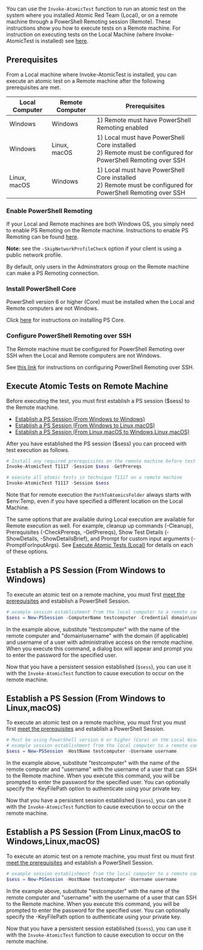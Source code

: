 You can use the `Invoke-AtomicTest` function to run an atomic test on the system where you installed Atomic Red Team (Local), or on a remote machine through a PowerShell Remoting session (Remote). These instructions show you how to execute tests on a Remote machine. For instruction on executing tests on the Local Machine (where Invoke-AtomicTest is installed) see [here](https://github.com/redcanaryco/invoke-atomicredteam/wiki/Execute-Atomic-Tests-(Local)).

## Prerequisites

From a Local machine where Invoke-AtomicTest is installed, you can execute an atomic test on a Remote machine after the following prerequisites are met.

| Local Computer  | Remote Computer | Prerequisites |
| ------------- | ------------- | ------------- |
| Windows | Windows | 1) Remote must have PowerShell Remoting enabled |
| Windows | Linux, macOS | 1) Local must have PowerShell Core installed <br>2) Remote must be configured for PowerShell Remoting over SSH |
| Linux, macOS | Windows | 1) Local must have PowerShell Core installed <br>2) Remote must be configured for PowerShell Remoting over SSH |

### Enable PowerShell Remoting

If your Local and Remote machines are both Windows OS, you simply need to enable PS Remoting on the Remote machine.
Instructions to enable PS Remoting can be found [here](https://docs.microsoft.com/en-us/powershell/module/microsoft.powershell.core/enable-psremoting?view=powershell-7).

**Note:** see the `-SkipNetworkProfileCheck` option if your client is using a public network profile.

By default, only users in the Adminstrators group on the Remote machine can make a PS Remoting connection.

### Install PowerShell Core

PowerShell version 6 or higher (Core) must be installed when the Local and Remote computers are not Windows.

Click [here](https://docs.microsoft.com/en-us/powershell/scripting/install/installing-powershell?view=powershell-7) for instructions on installing PS Core. 

### Configure PowerShell Remoting over SSH

The Remote machine must be configured for PowerShell Remoting over SSH when the Local and Remote computers are not Windows.

See [this link](https://docs.microsoft.com/en-us/powershell/scripting/learn/remoting/ssh-remoting-in-powershell-core?view=powershell-7) for instructions on configuring PowerShell Remoting over SSH.

## Execute Atomic Tests on Remote Machine

Before executing the test, you must first establish a PS session ($sess) to the Remote machine.

* [Establish a PS Session (From Windows to Windows)](https://github.com/redcanaryco/invoke-atomicredteam/wiki/Execute-Atomic-Tests-(Remote)#establish-a-ps-session-from-windows-to-windows)
* [Establish a PS Session (From Windows to Linux,macOS)](https://github.com/redcanaryco/invoke-atomicredteam/wiki/Execute-Atomic-Tests-(Remote)#establish-a-ps-session-establish-a-ps-session-from-linuxosx-to-windowslinuxosx)
* [Establish a PS Session (From Linux,macOS to Windows,Linux,macOS)](https://github.com/redcanaryco/invoke-atomicredteam/wiki/Execute-Atomic-Tests-(Remote)#establish-a-ps-session-establish-a-ps-session-from-linuxosx-to-windowslinuxosx)

After you have established the PS session ($sess) you can proceed with test execution as follows.

```powershell
# Install any required prerequisites on the remote machine before test execution
Invoke-AtomicTest T1117 -Session $sess -GetPrereqs

# execute all atomic tests in technique T1117 on a remote machine
Invoke-AtomicTest T1117 -Session $sess
```

Note that for remote execution the `PathToAtomicsFolder` always starts with $env:Temp, even if you have specified a different location on the Local Machine.

The same options that are available during Local execution are available for Remote execution as well. For example, cleanup up commands (-Cleanup), Prerequisites (-CheckPrereqs, -GetPrereqs), Show Test Details (-ShowDetails, -ShowDetailsBrief), and Prompt for custom input arguments (-PromptForInputArgs). See [Execute Atomic Tests (Local)](https://github.com/redcanaryco/invoke-atomicredteam/wiki/Execute-Atomic-Tests-(Local)) for details on each of these options.

## Establish a PS Session (From Windows to Windows)

To execute an atomic test on a remote machine, you must first [meet the prerequisites](https://github.com/redcanaryco/invoke-atomicredteam/wiki/Execute-Atomic-Tests-(Remote)#prerequisites) and establish a PowerShell Session. 

```powershell
# example session establishment from the local computer to a remote computer named 'testcomputer'
$sess = New-PSSession -ComputerName testcomputer -Credential domain\username
```

In the example above, substitute "testcomputer" with the name of the remote computer and "domain\username" with the domain (if applicable) and username of a user with administrative access on the remote machine. When you execute this command, a dialog box will appear and prompt you to enter the password for the specified user.

Now that you have a persistent session established (`$sess`), you can use it with the `Invoke-AtomicTest` function to cause execution to occur on the remote machine.

## Establish a PS Session (From Windows to Linux,macOS)

To execute an atomic test on a remote machine, you must first you must first [meet the prerequisites](https://github.com/redcanaryco/invoke-atomicredteam/wiki/Execute-Atomic-Tests-(Remote)#prerequisites) and establish a PowerShell Session. 

```powershell
# Must be using PowerShell version 6 or higher (Core) on the Local Windows Machine
# example session establishment from the local computer to a remote computer named 'testcomputer'
$sess = New-PSSession -HostName testcomputer -Username username
```

In the example above, substitute "testcomputer" with the name of the remote computer and "username" with the username of a user that can SSH to the Remote machine. When you execute this command, you will be prompted to enter the password for the specified user. You can optionally specify the -KeyFilePath option to authenticate using your private key.

Now that you have a persistent session established (`$sess`), you can use it with the `Invoke-AtomicTest` function to cause execution to occur on the remote machine.

## Establish a PS Session  (From Linux,macOS to Windows,Linux,macOS)

To execute an atomic test on a remote machine, you must first ou must first [meet the prerequisites](https://github.com/redcanaryco/invoke-atomicredteam/wiki/Execute-Atomic-Tests-(Remote)#prerequisites) and establish a PowerShell Session. 

```powershell
# example session establishment from the local computer to a remote computer named 'testcomputer'
$sess = New-PSSession -HostName testcomputer -Username username
```

In the example above, substitute "testcomputer" with the name of the remote computer and "username" with the username of a user that can SSH to the Remote machine. When you execute this command, you will be prompted to enter the password for the specified user. You can optionally specify the -KeyFilePath option to authenticate using your private key.

Now that you have a persistent session established (`$sess`), you can use it with the `Invoke-AtomicTest` function to cause execution to occur on the remote machine.